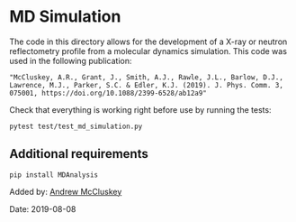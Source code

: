 # MD Simulation

The code in this directory allows for the development of a X-ray or neutron reflectometry profile from a molecular dynamics simulation.
This code was used in the following publication:
```
"McCluskey, A.R., Grant, J., Smith, A.J., Rawle, J.L., Barlow, D.J., Lawrence, M.J., Parker, S.C. & Edler, K.J. (2019). J. Phys. Comm. 3, 075001, https://doi.org/10.1088/2399-6528/ab12a9"
```

Check that everything is working right before use by running the tests:
```
pytest test/test_md_simulation.py
```

## Additional requirements
```
pip install MDAnalysis
```

Added by: [Andrew McCluskey](https://github.com/arm61)

Date: 2019-08-08
